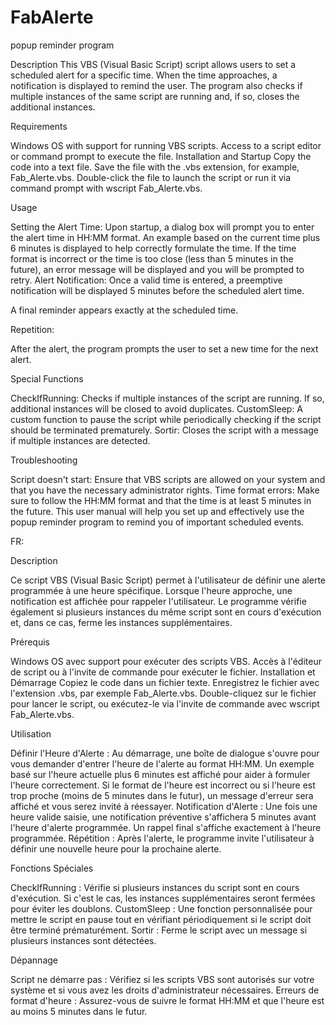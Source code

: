 # FabAlerte
popup reminder program

Description
This VBS (Visual Basic Script) script allows users to set a scheduled alert for a specific time. When the time approaches, a notification is displayed to remind the user. The program also checks if multiple instances of the same script are running and, if so, closes the additional instances.


Requirements

Windows OS with support for running VBS scripts.
Access to a script editor or command prompt to execute the file.
Installation and Startup
Copy the code into a text file.
Save the file with the .vbs extension, for example, Fab_Alerte.vbs.
Double-click the file to launch the script or run it via command prompt with wscript Fab_Alerte.vbs.


Usage

Setting the Alert Time:
Upon startup, a dialog box will prompt you to enter the alert time in HH:MM format.
An example based on the current time plus 6 minutes is displayed to help correctly formulate the time.
If the time format is incorrect or the time is too close (less than 5 minutes in the future), an error message will be displayed and you will be prompted to retry.
Alert Notification:
Once a valid time is entered, a preemptive notification will be displayed 5 minutes before the scheduled alert time.

A final reminder appears exactly at the scheduled time.


Repetition:

After the alert, the program prompts the user to set a new time for the next alert.


Special Functions

CheckIfRunning: Checks if multiple instances of the script are running. If so, additional instances will be closed to avoid duplicates.
CustomSleep: A custom function to pause the script while periodically checking if the script should be terminated prematurely.
Sortir: Closes the script with a message if multiple instances are detected.


Troubleshooting

Script doesn't start: Ensure that VBS scripts are allowed on your system and that you have the necessary administrator rights.
Time format errors: Make sure to follow the HH:MM format and that the time is at least 5 minutes in the future.
This user manual will help you set up and effectively use the popup reminder program to remind you of important scheduled events.

FR:

Description

Ce script VBS (Visual Basic Script) permet à l'utilisateur de définir une alerte programmée à une heure spécifique. Lorsque l'heure approche, une notification est affichée pour rappeler l'utilisateur. Le programme vérifie également si plusieurs instances du même script sont en cours d'exécution et, dans ce cas, ferme les instances supplémentaires.


Prérequis

Windows OS avec support pour exécuter des scripts VBS.
Accès à l'éditeur de script ou à l'invite de commande pour exécuter le fichier.
Installation et Démarrage
Copiez le code dans un fichier texte.
Enregistrez le fichier avec l'extension .vbs, par exemple Fab_Alerte.vbs.
Double-cliquez sur le fichier pour lancer le script, ou exécutez-le via l'invite de commande avec wscript Fab_Alerte.vbs.


Utilisation

Définir l'Heure d'Alerte :
Au démarrage, une boîte de dialogue s'ouvre pour vous demander d'entrer l'heure de l'alerte au format HH:MM.
Un exemple basé sur l'heure actuelle plus 6 minutes est affiché pour aider à formuler l'heure correctement.
Si le format de l'heure est incorrect ou si l'heure est trop proche (moins de 5 minutes dans le futur), un message d'erreur sera affiché et vous serez invité à réessayer.
Notification d'Alerte :
Une fois une heure valide saisie, une notification préventive s'affichera 5 minutes avant l'heure d'alerte programmée.
Un rappel final s'affiche exactement à l'heure programmée.
Répétition :
Après l'alerte, le programme invite l'utilisateur à définir une nouvelle heure pour la prochaine alerte.


Fonctions Spéciales

CheckIfRunning : Vérifie si plusieurs instances du script sont en cours d'exécution. Si c'est le cas, les instances supplémentaires seront fermées pour éviter les doublons.
CustomSleep : Une fonction personnalisée pour mettre le script en pause tout en vérifiant périodiquement si le script doit être terminé prématurément.
Sortir : Ferme le script avec un message si plusieurs instances sont détectées.


Dépannage

Script ne démarre pas : Vérifiez si les scripts VBS sont autorisés sur votre système et si vous avez les droits d'administrateur nécessaires.
Erreurs de format d'heure : Assurez-vous de suivre le format HH:MM et que l'heure est au moins 5 minutes dans le futur.
